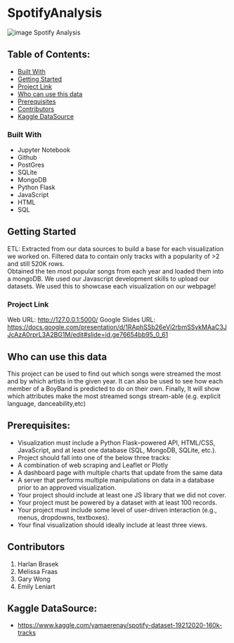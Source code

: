 # SpotifyAnalysis
![image](https://user-images.githubusercontent.com/81319622/127909062-1bf4df4b-0d82-4506-9798-74bea64db095.png)
Spotify Analysis

<!-- ABOUT THE PROJECT -->
## Table of Contents:
* [Built With]()
* [Getting Started]()
* [Project Link]()
* [Who can use this data]()
* [Prerequisites]()
* [Contributors]()
* [Kaggle DataSource]()



### Built With

* Jupyter Notebook
* Github
* PostGres
* SQLite
* MongoDB
* Python Flask
* JavaScript
* HTML
* SQL

<!-- GETTING STARTED -->
## Getting Started
ETL:
Extracted from our data sources to build a base for each visualization we worked on. Filtered data to contain only tracks with a popularity of >2 and still 520K rows.  
Obtained the ten most popular songs from each year and loaded them into a mongoDB. We used our Javascript development skills to upload our datasets. We used this to showcase each visualization on our webpage!

### Project Link
Web URL: http://127.0.0.1:5000/
Google Slides URL: https://docs.google.com/presentation/d/1RAphSSb26eVi2rbmSSykMAaC3JJcAzA0rprL3A2BG1M/edit#slide=id.ge76654bb95_0_61

## Who can use this data

This project can be used to find out which songs were streamed the most and by which artists in the given year. It can also be used to see how each member of a BoyBand is predicted to do on their own. Finally, It will show which attributes make the most streamed songs stream-able (e.g. explicit language, danceability,etc)

## Prerequisites:
* Visualization must include a Python Flask–powered API, HTML/CSS, JavaScript, and at least one database (SQL, MongoDB, SQLite, etc.). 
* Project should fall into one of the below three tracks: 
* A combination of web scraping and Leaflet or Plotly
* A dashboard page with multiple charts that update from the same data
* A server that performs multiple manipulations on data in a database prior to an approved visualization.
* Your project should include at least one JS library that we did not cover.
* Your project must be powered by a dataset with at least 100 records.
* Your project must include some level of user-driven interaction (e.g., menus, dropdowns, textboxes).
* Your final visualization should ideally include at least three views. 


<!-- CONTRIBUTING -->
## Contributors
1. Harlan Brasek
2. Melissa Fraas
3. Gary Wong
4. Emily Leniart

<!-- LICENSE -->
## Kaggle DataSource:
* https://www.kaggle.com/yamaerenay/spotify-dataset-19212020-160k-tracks
